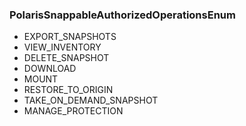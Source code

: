### PolarisSnappableAuthorizedOperationsEnum
- EXPORT_SNAPSHOTS
- VIEW_INVENTORY
- DELETE_SNAPSHOT
- DOWNLOAD
- MOUNT
- RESTORE_TO_ORIGIN
- TAKE_ON_DEMAND_SNAPSHOT
- MANAGE_PROTECTION
